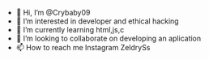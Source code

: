 - 👋 Hi, I’m @Crybaby09
- 👀 I’m interested in developer and ethical hacking 
- 🌱 I’m currently learning html,js,c
- 💞️ I’m looking to collaborate on developing an aplication
- 📫 How to reach me Instagram ZeldrySs 

<!---
Crybaby09/Crybaby09 is a ✨ special ✨ repository because its `README.md` (this file) appears on your GitHub profile.
You can click the Preview link to take a look at your changes.
--->
